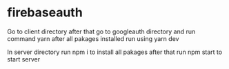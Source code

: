 # firebaseauth
Go to client directory 
after that go to googleauth directory and run command yarn 
after all pakages installed run using yarn dev

In server directory run npm i to install all pakages after that run npm start to start server
